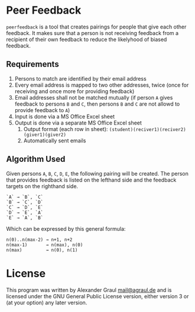 # Peer Feedback

`peerfeedback` is a tool that creates pairings for people that give each other feedback. It makes sure that a person is not receiving feedback from a recipient of their own feedback to reduce the likelyhood of biased feedback.


## Requirements

1. Persons to match are identified by their email address
1. Every email address is mapped to two other addresses, twice (once for receiving and once more for providing feedback)
1. Email addresses shall not be matched mutually (if person `A` gives feedback to persons `B` and `C`, then persons `B` and `C` are not allowd to provide feedback to `A`) 
1. Input is done via a MS Office Excel sheet
1. Output is done via a separate MS Office Excel sheet
   1. Output format (each row in sheet): `(student)(reciver1)(reciver2)(giver1)(giver2)`
   1. Automatically sent emails


## Algorithm Used

Given persons `A`, `B`, `C`, `D`, `E`, the following pairing will be created. The person that provides feedback is listed on the lefthand side and the feedback targets on the righthand side.

``` text
`A` → `B`, `C`
`B` → `C`, `D`
`C` → `D`, `E`
`D` → `E`, `A`
`E` → `A`, `B`
```

Which can be expressed by this general formula:

``` text
n(0)..n(max-2) → n+1, n+2
n(max-1)       → n(max), n(0)
n(max)         → n(0), n(1)
```

# License

This program was written by Alexander Graul <mail@agraul.de> and is licensed under the GNU General Public License version, either version 3 or (at your option) any later version.
